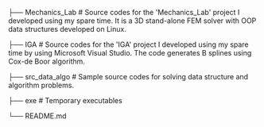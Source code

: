 ├── Mechanics_Lab     # Source codes for the 'Mechanics_Lab' project I developed using my spare time. It is a 3D stand-alone FEM solver with OOP data structures developed on Linux.

├── IGA               # Source codes for the 'IGA' project I developed using my spare time by using Microsoft Visual Studio. The code generates B splines using Cox-de Boor algorithm.

├── src_data_algo     # Sample source codes for solving data structure and algorithm problems. 

├── exe               # Temporary executables

└── README.md
